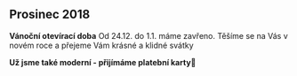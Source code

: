 ## Prosinec 2018

**Vánoční otevírací doba**
Od 24.12. do 1.1. máme zavřeno. Těšíme se na Vás v novém roce a přejeme Vám krásné a klidné svátky

**Už jsme také moderní - přijímáme platební karty🙂**
